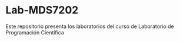 # Lab-MDS7202

Este repositorio presenta los laboratorios del curso de Laboratorio de Programación Científica